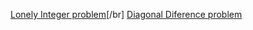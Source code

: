 [Lonely Integer problem](https://www.hackerrank.com/challenges/one-week-preparation-kit-lonely-integer/problem)[/br]
[Diagonal Diference problem](https://www.hackerrank.com/challenges/one-week-preparation-kit-diagonal-difference/problem)
